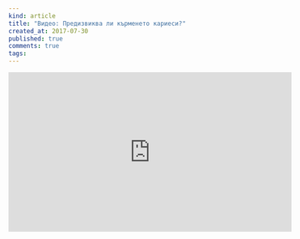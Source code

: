 ```yaml
---
kind: article
title: "Видео: Предизвиква ли кърменето кариеси?"
created_at: 2017-07-30
published: true
comments: true
tags:
--- 
```

<iframe width="560" height="315" src="https://www.youtube.com/embed/pKJRYLEKXw0" frameborder="0" allowfullscreen></iframe>